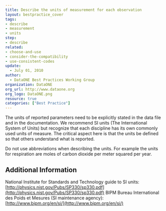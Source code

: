 ```yaml
---
title: Describe the units of measurement for each observation
layout: bestpractice_cover
tags:
- describe
- measurement
- units
step:
- describe
related:
- choose-and-use
- consider-the-compatibility
- use-consistent-codes
update:
  - July 01, 2010
author:
  - DataONE Best Practices Working Group
organization: DataONE
org_url: http://www.dataone.org
org_logo: DataONE.png
resource: true
categories: ["Best Practice"]
---
```



The units of reported parameters need to be explicitly stated in the data file and in the documentation. We recommend SI units (The International System of Units) but recognize that each discipline has its own commonly used units of measure. The critical aspect here is that the units be defined so that others understand what is reported.

Do not use abbreviations when describing the units. For example the units for respiration are moles of carbon dioxide per meter squared per year.

## Additional Information

National Institute for Standards and Technology guide to SI units: [http://physics.nist.gov/Pubs/SP330/sp330.pdf](http://physics.nist.gov/Pubs/SP330/sp330.pdf)
BIPM Bureau International des Poids et Mesures (SI maintenance agency): [http://www.bipm.org/en/si/](http://www.bipm.org/en/si/)
